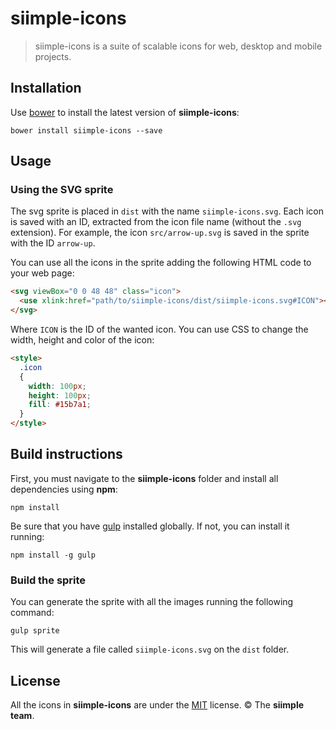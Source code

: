 # siimple-icons

> siimple-icons is a suite of scalable icons for web, desktop and mobile projects.


## Installation 

Use [bower](https://bower.io) to install the latest version of **siimple-icons**:

```
bower install siimple-icons --save
```


## Usage

### Using the SVG sprite

The svg sprite is placed in `dist` with the name `siimple-icons.svg`. Each icon is saved with an ID, extracted from the icon file name (without the `.svg` extension). For example, the icon `src/arrow-up.svg` is saved in the sprite with the ID `arrow-up`.  

You can use all the icons in the sprite adding the following HTML code to your web page:

```html
<svg viewBox="0 0 48 48" class="icon">
  <use xlink:href="path/to/siimple-icons/dist/siimple-icons.svg#ICON"></use>
</svg>
```

Where `ICON` is the ID of the wanted icon. You can use CSS to change the width, height and color of the icon: 

```html
<style>
  .icon 
  {
    width: 100px;
    height: 100px;
    fill: #15b7a1;
  }
</style>
```

## Build instructions

First, you must navigate to the **siimple-icons** folder and install all dependencies using **npm**:

```
npm install
```

Be sure that you have [gulp](https://github.com/gulpjs/gulp) installed globally. If not, you can install it running: 

```
npm install -g gulp
```
 
### Build the sprite

You can generate the sprite with all the images running the following command:

```
gulp sprite
```

This will generate a file called `siimple-icons.svg` on the `dist` folder.



## License 

All the icons in **siimple-icons** are under the [MIT](./LICENSE) license. &copy; The **siimple team**.
